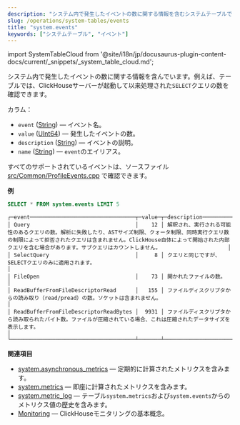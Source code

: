 ```yaml
---
description: "システム内で発生したイベントの数に関する情報を含むシステムテーブルです。"
slug: /operations/system-tables/events
title: "system.events"
keywords: ["システムテーブル", "イベント"]
---
```

import SystemTableCloud from '@site/i18n/jp/docusaurus-plugin-content-docs/current/_snippets/_system_table_cloud.md';

<SystemTableCloud/>

システム内で発生したイベントの数に関する情報を含んでいます。例えば、テーブルでは、ClickHouseサーバーが起動して以来処理された`SELECT`クエリの数を確認できます。

カラム：

- `event` ([String](../../sql-reference/data-types/string.md)) — イベント名。
- `value` ([UInt64](../../sql-reference/data-types/int-uint.md)) — 発生したイベントの数。
- `description` ([String](../../sql-reference/data-types/string.md)) — イベントの説明。
- `name` ([String](../../sql-reference/data-types/string.md)) — `event`のエイリアス。

すべてのサポートされているイベントは、ソースファイル [src/Common/ProfileEvents.cpp](https://github.com/ClickHouse/ClickHouse/blob/master/src/Common/ProfileEvents.cpp) で確認できます。

**例**

``` sql
SELECT * FROM system.events LIMIT 5
```

``` text
┌─event─────────────────────────────────┬─value─┬─description────────────────────────────────────────────────────────────────────────────────────────────────────────────────────────────────────────────────────────────────────────────────────────────────────────────────────────────────────────────────┐
│ Query                                 │    12 │ 解釈され、実行される可能性のあるクエリの数。解析に失敗したり、ASTサイズ制限、クォータ制限、同時実行クエリ数の制限によって拒否されたクエリは含まれません。ClickHouse自体によって開始された内部クエリを含む場合があります。サブクエリはカウントしません。                     │
│ SelectQuery                           │     8 │ クエリと同じですが、SELECTクエリのみに適用されます。                                                                                                                                                                                                            │
│ FileOpen                              │    73 │ 開かれたファイルの数。                                                                                                                                                                                                                                    │
│ ReadBufferFromFileDescriptorRead      │   155 │ ファイルディスクリプタからの読み取り（read/pread）の数。ソケットは含まれません。                                                                                                                                                                             │
│ ReadBufferFromFileDescriptorReadBytes │  9931 │ ファイルディスクリプタから読み取られたバイト数。ファイルが圧縮されている場合、これは圧縮されたデータサイズを表示します。                                                                                                                                              │
└───────────────────────────────────────┴───────┴────────────────────────────────────────────────────────────────────────────────────────────────────────────────────────────────────────────────────────────────────────────────────────────────────────────────────────────────────────────────────────────┘
```

**関連項目**

- [system.asynchronous_metrics](/operations/system-tables/asynchronous_metrics) — 定期的に計算されたメトリクスを含みます。
- [system.metrics](/operations/system-tables/metrics) — 即座に計算されたメトリクスを含みます。
- [system.metric_log](../../operations/system-tables/metric_log.md#system_tables-metric_log) — テーブル`system.metrics`および`system.events`からのメトリクス値の歴史を含みます。
- [Monitoring](../../operations/monitoring.md) — ClickHouseモニタリングの基本概念。
